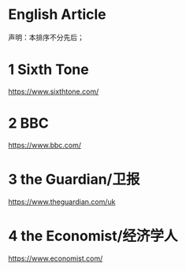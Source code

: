 English Article
===

声明：本排序不分先后；

# 1 Sixth Tone

<https://www.sixthtone.com/>

# 2 BBC

<https://www.bbc.com/>

# 3 the Guardian/卫报

<https://www.theguardian.com/uk>

# 4 the Economist/经济学人

<https://www.economist.com/>